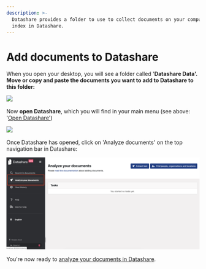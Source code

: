 ```yaml
---
description: >-
  Datashare provides a folder to use to collect documents on your computer to
  index in Datashare.
---
```


# Add documents to Datashare

When you open your desktop, you will see a folder called '**Datashare Data'.** **Move or copy and paste the documents you want to add to Datashare to this folder:**

![](<../../.gitbook/assets/Capture d’écran (42).png>)

Now **open Datashare**, which you will find in your main menu (see above: '[Open Datashare'](https://icij.gitbook.io/datashare/windows/open-datashare-on-windows))

![](<../../.gitbook/assets/Capture d’écran (33).png>)

Once Datashare has opened, click on 'Analyze documents' on the top navigation bar in Datashare:​

![](<../../.gitbook/assets/Analyze (1) (1) (1) (1) (1).png>)

You're now ready to [analyze your documents in Datashare](https://icij.gitbook.io/datashare/all/analyze-documents).
